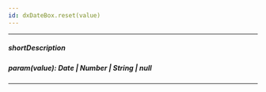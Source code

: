 ```yaml
---
id: dxDateBox.reset(value)
---
```

---
##### shortDescription
<!-- Description goes here -->

##### param(value): Date | Number | String | null
<!-- Description goes here -->

---
<!-- Description goes here -->